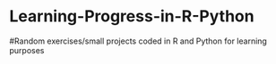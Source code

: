 # Learning-Progress-in-R-Python
#Random exercises/small projects coded in R and Python for learning purposes
